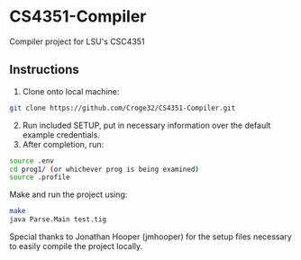 # CS4351-Compiler
Compiler project for LSU's CSC4351

## Instructions
1. Clone onto local machine: 
````bash
git clone https://github.com/Croge32/CS4351-Compiler.git
````
2. Run included SETUP, put in necessary information over the default example credentials.
3. After completion, run:
````bash
source .env
cd prog1/ (or whichever prog is being examined)
source .profile
````
Make and run the project using:
````bash
make
java Parse.Main test.tig
````

Special thanks to Jonathan Hooper (jmhooper) for the setup files necessary to easily compile the project locally.

